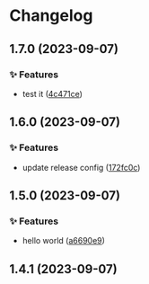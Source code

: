 # Changelog

## 1.7.0 (2023-09-07)


### ✨ Features

* test it ([4c471ce](https://github.com/carbon-design-system/gatsby-theme-carbon/commit/4c471ce6dd8038a3c94329744bfcc9ab890f23b5))

## 1.6.0 (2023-09-07)


### ✨ Features

* update release config ([172fc0c](https://github.com/carbon-design-system/gatsby-theme-carbon/commit/172fc0c04d186194a970f36705c9628f9a0b8e90))

## 1.5.0 (2023-09-07)


### ✨ Features

* hello world ([a6690e9](https://github.com/carbon-design-system/gatsby-theme-carbon/commit/a6690e95dadee0586b4eb3bad9543efc90627c71))

## 1.4.1 (2023-09-07)